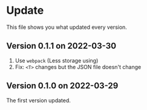 
# Update

This file shows you what updated every version.

## Version 0.1.1 on 2022-03-30

1. Use `webpack` (Less storage using)
2. Fix: `<T>` changes but the JSON file doesn't change

## Version 0.1.0 on 2022-03-29

The first version updated.
